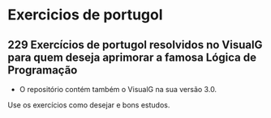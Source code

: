 # Exercicios de portugol

## 229 Exercícios de portugol resolvidos no VisualG para quem deseja aprimorar a famosa **Lógica de Programação**

- O repositório contém também o VisualG na sua versão 3.0.

Use os exercícios como desejar e bons estudos.
